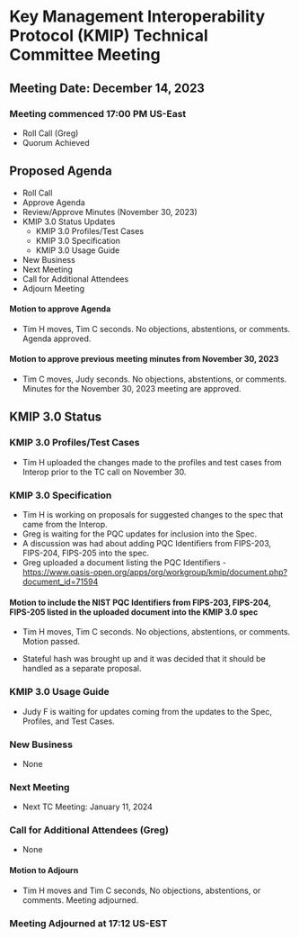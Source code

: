 # Key Management Interoperability Protocol (KMIP) Technical Committee Meeting

## Meeting Date: December 14, 2023
### Meeting commenced 17:00 PM US-East
- Roll Call (Greg)
- Quorum Achieved

## Proposed Agenda
- Roll Call
- Approve Agenda
- Review/Approve Minutes (November 30, 2023)
- KMIP 3.0 Status Updates
  - KMIP 3.0 Profiles/Test Cases
  - KMIP 3.0 Specification
  - KMIP 3.0 Usage Guide
- New Business
- Next Meeting
- Call for Additional Attendees
- Adjourn Meeting

#### Motion to approve Agenda
- Tim H moves, Tim C seconds. No objections, abstentions, or comments. Agenda approved.

#### Motion to approve previous meeting minutes from November 30, 2023
- Tim C moves, Judy seconds. No objections, abstentions, or comments. Minutes for the November 30, 2023 meeting are approved.

## KMIP 3.0 Status
### KMIP 3.0 Profiles/Test Cases
- Tim H uploaded the changes made to the profiles and test cases from Interop prior to the TC call on November 30. 

### KMIP 3.0 Specification
- Tim H is working on proposals for suggested changes to the spec that came from the Interop. 
- Greg is waiting for the PQC updates for inclusion into the Spec.
- A discussion was had about adding PQC Identifiers from FIPS-203, FIPS-204, FIPS-205 into the spec.
- Greg uploaded a document listing the PQC Identifiers - https://www.oasis-open.org/apps/org/workgroup/kmip/document.php?document_id=71594

#### Motion to include the NIST PQC Identifiers from FIPS-203, FIPS-204, FIPS-205 listed in the uploaded document into the KMIP 3.0 spec
- Tim H moves, Tim C seconds. No objections, abstentions, or comments. Motion passed.

- Stateful hash was brought up and it was decided that it should be handled as a separate proposal.

### KMIP 3.0 Usage Guide
- Judy F is waiting for updates coming from the updates to the Spec, Profiles, and Test Cases.

### New Business
- None

### Next Meeting
- Next TC Meeting: January 11, 2024

### Call for Additional Attendees (Greg)
- None

#### Motion to Adjourn
- Tim H moves and Tim C seconds, No objections, abstentions, or comments. Meeting adjourned.

### Meeting Adjourned at 17:12 US-EST
